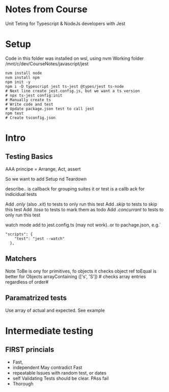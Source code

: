 # Notes from Course
Unit Teting for Typescript & NodeJs developers with Jest

# Setup
Code in this folder was installed on wsl, using nvm
Working folder /mnt/c/dev/CourseNotes/javascript/jest

```
nvm install node
nvm install npm
npm init -y
npm i -D typescript jest ts-jest @types/jest ts-node
# Next line create jest.config.js, but we want a ts version
# npx ts-jest config:init
# Manually create ts
# Write code and test
# Update package.json test to call jest
npm test
# Create tsconfig.json
```
# Intro
## Testing Basics
AAA principe = Arrange, Act, assert

So we want to add Setup nd Teardown

describe.. is callback for grouping suites
it or test is a callb ack for indicidual tests

Add *.only* (also *.xit*) to tests to only run this test
Add *.skip* to tests to skip this test
Add *.toso* to tests to mark them as todo
Add *.concurrant* to tests to only run this test

watch mode
add to jest.config.ts (may not work)..or to pachage.json, e.g.`
```
"scripts": {
    "test": "jest --watch"
  },
```

## Matchers
Note ToBe is ony for primitives, fo objects it checks object ref 
toEqual is better for Objects
arrayContaining (['s', 'S'])  # checks array entries regardless of order#

## Paramatrized tests
Use array of actual and expected. See example

# Intermediate testing
## FIRST princials
 * Fast, 
 * independent 
 May contradict Fast
 * repeatable 
 Issues with random test, or dates
 * self Validating
 Tests should be clear. PAss fail
 * Thorough
